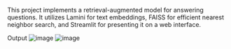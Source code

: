 
This project implements a retrieval-augmented model for answering questions. It utilizes Lamini for text embeddings, FAISS for efficient nearest neighbor search, and Streamlit for presenting it on a web interface.

Output
![image](https://github.com/Sofian-Khan/Text-generator/assets/107492899/5df8f0a8-ad00-482d-8950-22840d11563a)
![image](https://github.com/Sofian-Khan/Text-generator/assets/107492899/2db9f00c-3de6-4967-93d4-24d7234225be)



